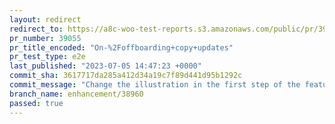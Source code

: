 ```yaml
---
layout: redirect
redirect_to: https://a8c-woo-test-reports.s3.amazonaws.com/public/pr/39055/e2e/index.html
pr_number: 39055
pr_title_encoded: "On-%2Foffboarding+copy+updates"
pr_test_type: e2e
last_published: "2023-07-05 14:47:23 +0000"
commit_sha: 3617717da285a412d34a19c7f89d441d95b1292c
commit_message: "Change the illustration in the first step of the feature tour"
branch_name: enhancement/38960
passed: true
---
```

